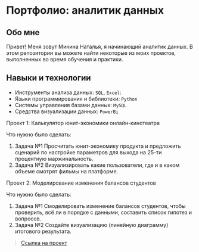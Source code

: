 # Портфолио: аналитик данных

## Обо мне 

Привет! Меня зовут Минина Наталья, я начинающий аналитик данных. 
В этом репозитории вы можете найти некоторые из моих проектов, выполненных во время обучения и практики.
<br>

## Навыки и технологии
- Инструменты анализа данных: ``SQL``, ``Excel``: 
- Языки программирования и библиотеки: ``Python``
- Системы управления базами данных: ``MySQL``
- Средства визуализации данных: ``PowerBi``

<p> Проект 1: Калькулятор юнит-экономики онлайн-кинотеатра</p>
<p>Что нужно было сделать:<p>
<ol>
  <li>Задача №1  Просчитать юнит-экономику продукта и предложить сценарий по настройке параметров для выхода на 25-ти процентную маржинальность.</li>
  <li>Задача №2  Визуализировать какие пользователи, где и в каком объеме смотрят фильмы на платформе.</li>
</ol>


 <p>Проект 2: Моделирование изменения балансов студентов</p> 
<p>Что нужно было сделать:<p>
<ol>
  <li>Задача №1 Смоделировать изменение балансов студентов,  чтобы проверить, всё ли в порядке с данными, составить список гипотез и вопросов.</li>
  <li>Задача №2 Создайте визуализацию (линейную диаграмму) итогового результата.</li>
</ol>

> <a href="https://github.com/Natalya-Minina/My_Portfolio/blob/main/Курсовая_SQL.xlsx">Ссылка на проект</a>
